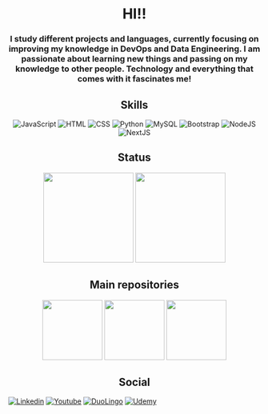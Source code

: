 <h1 align='center'>HI!!</h1>
<h3 align='center'>I study different projects and languages, currently focusing on improving my knowledge in DevOps and Data Engineering. I am passionate about learning new things and passing on my knowledge to other people. Technology and everything that comes with it fascinates me!</h3>

<div align='center'>
  <h2 align='center'>Skills</h2>

  ![JavaScript](https://img.shields.io/badge/JavaScript-323330?style=for-the-badge&logo=javascript&logoColor=F7DF1E)
  ![HTML](https://img.shields.io/badge/HTML5-E34F26?style=for-the-badge&logo=html5&logoColor=white)
  ![CSS](https://img.shields.io/badge/CSS3-1572B6?style=for-the-badge&logo=css3&logoColor=white)
  ![Python](https://img.shields.io/badge/Python-FFD43B?style=for-the-badge&logo=python&logoColor=blue)
  ![MySQL](https://img.shields.io/badge/MySQL-005C84?style=for-the-badge&logo=mysql&logoColor=white)
  ![Bootstrap](https://img.shields.io/badge/Bootstrap-563D7C?style=for-the-badge&logo=bootstrap&logoColor=white)
  ![NodeJS](https://img.shields.io/badge/Node%20js-339933?style=for-the-badge&logo=nodedotjs&logoColor=white)
  ![NextJS](https://img.shields.io/badge/Next.js-000?logo=nextdotjs&logoColor=fff&style=for-the-badge)
</div>

<div align='center'>
  <h2>Status</h2>
  <img height="180em" src="https://github-readme-stats.vercel.app/api?username=MatheusArtur0&show_icons=true&theme=tokyonight"/>
  <img height="180em" src="https://github-readme-stats.vercel.app/api/top-langs/?username=MatheusArtur0&layout=compact&theme=tokyonight"/>
</div>

<div align='center'>
  <h2>Main repositories</h2>
  <img height="120em" src="https://github-readme-stats.vercel.app/api/pin/?username=MatheusArtur0&repo=trilha-python&theme=tokyonight"/>
  <img height="120em" src="https://github-readme-stats.vercel.app/api/pin/?username=MatheusArtur0&repo=tropicaliaproject&theme=tokyonight"/>
  <img height="120em" src="https://github-readme-stats.vercel.app/api/pin/?username=MatheusArtur0&repo=reactproject&theme=tokyonight"/>
</div>

<div align='center'>
  <h2>Social</h2>
</div>

[![Linkedin](https://img.shields.io/badge/LinkedIn-0077B5?style=for-the-badge&logo=linkedin&logoColor=white)](https://www.linkedin.com/in/matheus-silva-119712216/)
[![Youtube](https://img.shields.io/badge/YouTube-FF0000?style=for-the-badge&logo=youtube&logoColor=white)](https://www.youtube.com/@matheussilva-ft8vj)
[![DuoLingo](https://img.shields.io/badge/Duolingo-58CC02?style=for-the-badge&logo=Duolingo&logoColor=white)](https://pt.duolingo.com/profile/MatheusArt12)
[![Udemy](https://img.shields.io/badge/Udemy-EC5252?style=for-the-badge&logo=Udemy&logoColor=white)](https://www.udemy.com/user/matheus-silva-619/)

